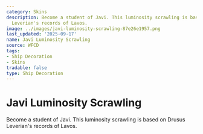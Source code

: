 ```yaml
---
category: Skins
description: Become a student of Javi. This luminosity scrawling is based on Drusus
  Leverian's records of Lavos.
image: ../images/javi-luminosity-scrawling-87e26e1957.png
last_updated: '2025-09-17'
name: Javi Luminosity Scrawling
source: WFCD
tags:
- Ship Decoration
- Skins
tradable: false
type: Ship Decoration
---
```


# Javi Luminosity Scrawling

Become a student of Javi. This luminosity scrawling is based on Drusus Leverian's records of Lavos.

